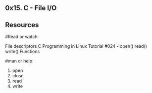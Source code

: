## 0x15. C - File I/O

## Resources
#Read or watch:

File descriptors
C Programming in Linux Tutorial #024 - open() read() write() Functions

#man or help:

1. open
2. close
3. read
4. write

